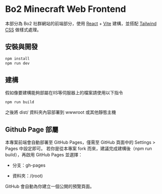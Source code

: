 # Bo2 Minecraft Web Frontend

本部分為 Bo2 社群網站的前端部分，使用 [React](https://react.dev/) + [Vite](https://vitejs.dev/) 建構，並搭配 [Tailwind CSS](https://tailwindcss.com/) 做樣式處理。

## 安裝與開發

```bash
npm install
npm run dev
```

## 建構

假如像要建構能夠部屬在IIS等伺服器上的檔案請使用以下指令

```bash
npm run build
```

之後將 dist/ 資料夾內容部署到 wwwroot 或其他靜態主機

## Github Page 部屬

本專案前端會自動部署至 GitHub Pages，僅需至 GitHub 頁面中的 Settings > Pages 中設定即可。
若你是從本專案 fork 而來，建議完成建構後（npm run build），再啟用 GitHub Pages 並選擇：

- 分支：gh-pages

- 資料夾：/(root)

GitHub 會自動為你建立一個公開的預覽頁面。